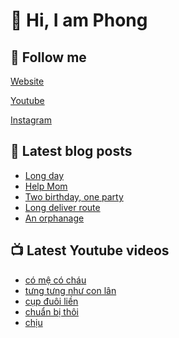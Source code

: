 # 👋 Hi, I am Phong

## 🔗 Follow me

[Website](https://phongever.xyz "Website")

[Youtube](https://www.youtube.com/@phongever "Youtube")

[Instagram](https://www.instagram.com/phongever "Instagram")

## 📝 Latest blog posts

<!-- BLOG-POST-LIST:START -->
- [Long day](https://phongever.xyz/blog/long-day/)
- [Help Mom](https://phongever.xyz/blog/help-mom/)
- [Two birthday, one party](https://phongever.xyz/blog/two-birthday-one-party/)
- [Long deliver route](https://phongever.xyz/blog/long-deliver-route/)
- [An orphanage](https://phongever.xyz/blog/an-orphanage/)
<!-- BLOG-POST-LIST:END -->

## 📺 Latest Youtube videos

<!-- YOUTUBE-VIDEO-LIST:START -->
- [có mệ có cháu](https://www.youtube.com/shorts/5sb2I2Y0pRU)
- [tưng tưng như con lân](https://www.youtube.com/shorts/gk3SQXkTzuA)
- [cụp đuôi liền](https://www.youtube.com/shorts/Z4h91BKgx9M)
- [chuẩn bị thôi](https://www.youtube.com/shorts/c9dCmdoCK7M)
- [chịu](https://www.youtube.com/shorts/gpEoIhL9760)
<!-- YOUTUBE-VIDEO-LIST:END -->
